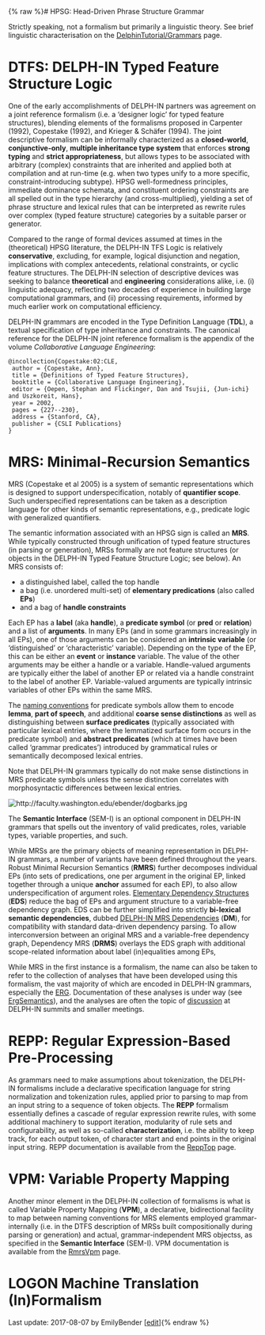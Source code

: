 {% raw %}# HPSG: Head-Driven Phrase Structure Grammar

Strictly speaking, not a formalism but primarily a linguistic theory.
See brief linguistic characterisation on the
[DelphinTutorial/Grammars](https://blog.inductorsoftware.com/docsproto/howto/DelphinTutorial_Grammars) page.

# DTFS: DELPH-IN Typed Feature Structure Logic

One of the early accomplishments of DELPH-IN partners was agreement on a
joint reference formalism (i.e. a ‘designer logic’ for typed feature
structures), blending elements of the formalisms proposed in Carpenter
(1992), Copestake (1992), and Krieger & Schäfer (1994). The joint
descriptive formalism can be informally characterized as a
**closed-world**, **conjunctive-only**, **multiple inheritance type
system** that enforces **strong typing** and **strict appropriateness**,
but allows types to be associated with arbitrary (complex) constraints
that are inherited and applied both at compilation and at run-time (e.g.
when two types unify to a more specific, constraint-introducing
subtype). HPSG well-formedness principles, immediate dominance schemata,
and constituent ordering constraints are all spelled out in the type
hierarchy (and cross-multiplied), yielding a set of phrase structure and
lexical rules that can be interpreted as rewrite rules over complex
(typed feature structure) categories by a suitable parser or generator.

Compared to the range of formal devices assumed at times in the
(theoretical) HPSG literature, the DELPH-IN TFS Logic is relatively
**conservative**, excluding, for example, logical disjunction and
negation, implications with complex antecedents, relational constraints,
or cyclic feature structures. The DELPH-IN selection of descriptive
devices was seeking to balance **theoretical** and **engineering**
considerations alike, i.e. (i) linguistic adequacy, reflecting two
decades of experience in building large computational grammars, and (ii)
processing requirements, informed by much earlier work on computational
efficiency.

DELPH-IN grammars are encoded in the Type Definition Language (**TDL**),
a textual specification of type inheritance and constraints. The
canonical reference for the DELPH-IN joint reference formalism is the
appendix of the volume *Collaborative Language Engineering*:

    @incollection{Copestake:02:CLE,
     author = {Copestake, Ann},
     title = {Definitions of Typed Feature Structures},
     booktitle = {Collaborative Language Engineering},
     editor = {Oepen, Stephan and Flickinger, Dan and Tsujii, {Jun-ichi} and Uszkoreit, Hans},
     year = 2002,
     pages = {227--230},
     address = {Stanford, CA},
     publisher = {CSLI Publications}
    }

# MRS: Minimal-Recursion Semantics

MRS (Copestake et al 2005) is a system of semantic representations which
is designed to support underspecification, notably of **quantifier
scope**. Such underspecified representations can be taken as a
description language for other kinds of semantic representations, e.g.,
predicate logic with generalized quantifiers.

The semantic information associated with an HPSG sign is called an
**MRS**. While typically constructed through unification of typed
feature structures (in parsing or generation), MRSs formally are not
feature structures (or objects in the DELPH-IN Typed Feature Structure
Logic; see below). An MRS consists of:

- a distinguished label, called the top handle
- a bag (i.e. unordered multi-set) of **elementary predications**
(also called **EPs**)
- and a bag of **handle constraints**

Each EP has a **label** (aka **handle**), a **predicate symbol** (or
**pred** or **relation**) and a list of **arguments**. In many EPs (and
in some grammars increasingly in all EPs), one of those arguments can be
considered an **intrinsic variable** (or ‘distinguished’ or
‘characteristic’ variable). Depending on the type of the EP, this can be
either an **event** or **instance** variable. The value of the other
arguments may be either a handle or a variable. Handle-valued arguments
are typically either the label of another EP or related via a handle
constraint to the label of another EP. Variable-valued arguments are
typically intrinsic variables of other EPs within the same MRS.

The [naming conventions](https://blog.inductorsoftware.com/docsproto/tools/RmrsPos) for predicate symbols allow them to
encode **lemma**, **part of speech**, and additional **coarse sense
distinctions** as well as distinguishing between **surface predicates**
(typically associated with particular lexical entries, where the
lemmatized surface form occurs in the predicate symbol) and **abstract
predicates** (which at times have been called ‘grammar predicates’)
introduced by grammatical rules or semantically decomposed lexical
entries.

Note that DELPH-IN grammars typically do not make sense distinctions in
MRS predicate symbols unless the sense distinction correlates with
morphosyntactic differences between lexical entries.

<img src="http://faculty.washington.edu/ebender/dogbarks.jpg" title="http://faculty.washington.edu/ebender/dogbarks.jpg" class="external_image" alt="http://faculty.washington.edu/ebender/dogbarks.jpg" />


The **Semantic Interface** (SEM-I) is an optional component in DELPH-IN
grammars that spells out the inventory of valid predicates, roles,
variable types, variable properties, and such.

While MRSs are the primary objects of meaning representation in
DELPH-IN grammars, a number of variants have been defined throughout the
years. Robust Minimal Recursion Semantics (**RMRS**) further decomposes
individual EPs (into sets of predications, one per argument in the
original EP, linked together through a unique **anchor** assumed for
each EP), to also allow underspecification of argument roles.
[Elementary Dependency Structures](https://blog.inductorsoftware.com/docsproto/tools/EdsTop) (**EDS**) reduce the bag of
EPs and argument structure to a variable-free dependency graph. EDS can
be further simplified into strictly **bi-lexical semantic
dependencies**, dubbed [DELPH-IN MRS
Dependencies](http://sdp.delph-in.net) (**DM**), for compatibility with
standard data-driven dependency parsing. To allow interconversion
between an original MRS and a variable-free dependency graph, Dependency
MRS (**DRMS**) overlays the EDS graph with additional scope-related
information about label (in)equalities among EPs,

While MRS in the first instance is a formalism, the name can also be
taken to refer to the collection of analyses that have been developed
using this formalism, the vast majority of which are encoded in DELPH-IN
grammars, especially the [ERG](http://www.delph-in.net/erg).
Documentation of these analyses is under way (see
[ErgSemantics](https://blog.inductorsoftware.com/docsproto/erg/ErgSemantics)), and the analyses are often the topic of
[discussion](https://blog.inductorsoftware.com/docsproto/tools/RmrsDiscussions) at DELPH-IN summits and smaller meetings.

# REPP: Regular Expression-Based Pre-Processing

As grammars need to make assumptions about tokenization, the
DELPH-IN formalisms include a declarative specification language for
string normalization and tokenization rules, applied prior to parsing to
map from an input string to a sequence of token objects. The **REPP**
formalism essentially defines a cascade of regular expression rewrite
rules, with some additional machinery to support iteration, modularity
of rule sets and configurability, as well as so-called
**characterization**, i.e. the ability to keep track, for each output
token, of character start and end points in the original input string.
REPP documentation is available from the [ReppTop](https://blog.inductorsoftware.com/docsproto/garage/ReppTop) page.

# VPM: Variable Property Mapping

Another minor element in the DELPH-IN collection of formalisms is what
is called Variable Property Mapping (**VPM**), a declarative,
bidirectional facility to map between naming conventions for MRS
elements employed grammar-internally (i.e. in the DTFS description of
MRSs built compositionally during parsing or generation) and actual,
grammar-independent MRS objectss, as specified in the **Semantic
Interface** (SEM-I). VPM documentation is available from the
[RmrsVpm](https://blog.inductorsoftware.com/docsproto/tools/RmrsVpm) page.

# LOGON Machine Translation (In)Formalism

Last update: 2017-08-07 by EmilyBender [[edit](https://github.com/delph-in/docs/wiki/DelphinTutorial_Formalisms/_edit)]{% endraw %}